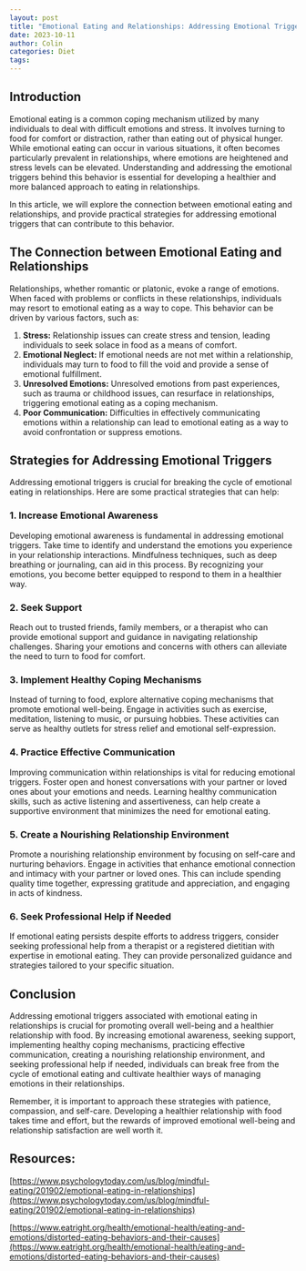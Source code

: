 ```yaml
---
layout: post
title: "Emotional Eating and Relationships: Addressing Emotional Triggers"
date: 2023-10-11
author: Colin
categories: Diet
tags: 
---
```


## Introduction

Emotional eating is a common coping mechanism utilized by many individuals to deal with difficult emotions and stress. It involves turning to food for comfort or distraction, rather than eating out of physical hunger. While emotional eating can occur in various situations, it often becomes particularly prevalent in relationships, where emotions are heightened and stress levels can be elevated. Understanding and addressing the emotional triggers behind this behavior is essential for developing a healthier and more balanced approach to eating in relationships.

In this article, we will explore the connection between emotional eating and relationships, and provide practical strategies for addressing emotional triggers that can contribute to this behavior.

## The Connection between Emotional Eating and Relationships

Relationships, whether romantic or platonic, evoke a range of emotions. When faced with problems or conflicts in these relationships, individuals may resort to emotional eating as a way to cope. This behavior can be driven by various factors, such as:

1. **Stress:** Relationship issues can create stress and tension, leading individuals to seek solace in food as a means of comfort.
2. **Emotional Neglect:** If emotional needs are not met within a relationship, individuals may turn to food to fill the void and provide a sense of emotional fulfillment.
3. **Unresolved Emotions:** Unresolved emotions from past experiences, such as trauma or childhood issues, can resurface in relationships, triggering emotional eating as a coping mechanism.
4. **Poor Communication:** Difficulties in effectively communicating emotions within a relationship can lead to emotional eating as a way to avoid confrontation or suppress emotions.

## Strategies for Addressing Emotional Triggers

Addressing emotional triggers is crucial for breaking the cycle of emotional eating in relationships. Here are some practical strategies that can help:

### 1. **Increase Emotional Awareness**

Developing emotional awareness is fundamental in addressing emotional triggers. Take time to identify and understand the emotions you experience in your relationship interactions. Mindfulness techniques, such as deep breathing or journaling, can aid in this process. By recognizing your emotions, you become better equipped to respond to them in a healthier way.

### 2. **Seek Support**

Reach out to trusted friends, family members, or a therapist who can provide emotional support and guidance in navigating relationship challenges. Sharing your emotions and concerns with others can alleviate the need to turn to food for comfort.

### 3. **Implement Healthy Coping Mechanisms**

Instead of turning to food, explore alternative coping mechanisms that promote emotional well-being. Engage in activities such as exercise, meditation, listening to music, or pursuing hobbies. These activities can serve as healthy outlets for stress relief and emotional self-expression.

### 4. **Practice Effective Communication**

Improving communication within relationships is vital for reducing emotional triggers. Foster open and honest conversations with your partner or loved ones about your emotions and needs. Learning healthy communication skills, such as active listening and assertiveness, can help create a supportive environment that minimizes the need for emotional eating.

### 5. **Create a Nourishing Relationship Environment**

Promote a nourishing relationship environment by focusing on self-care and nurturing behaviors. Engage in activities that enhance emotional connection and intimacy with your partner or loved ones. This can include spending quality time together, expressing gratitude and appreciation, and engaging in acts of kindness.

### 6. **Seek Professional Help if Needed**

If emotional eating persists despite efforts to address triggers, consider seeking professional help from a therapist or a registered dietitian with expertise in emotional eating. They can provide personalized guidance and strategies tailored to your specific situation.

## Conclusion

Addressing emotional triggers associated with emotional eating in relationships is crucial for promoting overall well-being and a healthier relationship with food. By increasing emotional awareness, seeking support, implementing healthy coping mechanisms, practicing effective communication, creating a nourishing relationship environment, and seeking professional help if needed, individuals can break free from the cycle of emotional eating and cultivate healthier ways of managing emotions in their relationships.

Remember, it is important to approach these strategies with patience, compassion, and self-care. Developing a healthier relationship with food takes time and effort, but the rewards of improved emotional well-being and relationship satisfaction are well worth it.

## Resources:

[https://www.psychologytoday.com/us/blog/mindful-eating/201902/emotional-eating-in-relationships](https://www.psychologytoday.com/us/blog/mindful-eating/201902/emotional-eating-in-relationships)

[https://www.eatright.org/health/emotional-health/eating-and-emotions/distorted-eating-behaviors-and-their-causes](https://www.eatright.org/health/emotional-health/eating-and-emotions/distorted-eating-behaviors-and-their-causes)